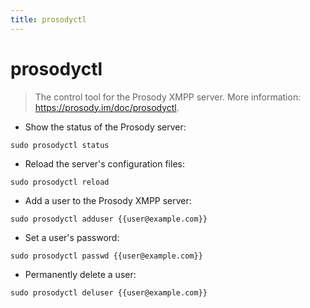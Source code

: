 ```yaml
---
title: prosodyctl
---
```

# prosodyctl

> The control tool for the Prosody XMPP server.
> More information: <https://prosody.im/doc/prosodyctl>.

- Show the status of the Prosody server:

`sudo prosodyctl status`

- Reload the server's configuration files:

`sudo prosodyctl reload`

- Add a user to the Prosody XMPP server:

`sudo prosodyctl adduser {{user@example.com}}`

- Set a user's password:

`sudo prosodyctl passwd {{user@example.com}}`

- Permanently delete a user:

`sudo prosodyctl deluser {{user@example.com}}`
